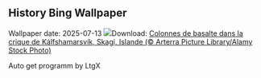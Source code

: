 ## History Bing Wallpaper
Wallpaper date: 2025-07-13
![](https://www.bing.com/th?id=OHR.BasaltColumns_FR-FR0922377003_UHD.jpg&w=1000)Download: [Colonnes de basalte dans la crique de Kálfshamarsvík, Skagi, Islande (© Arterra Picture Library/Alamy Stock Photo)](https://www.bing.com/th?id=OHR.BasaltColumns_FR-FR0922377003_UHD.jpg)

Auto get programm by LtgX
